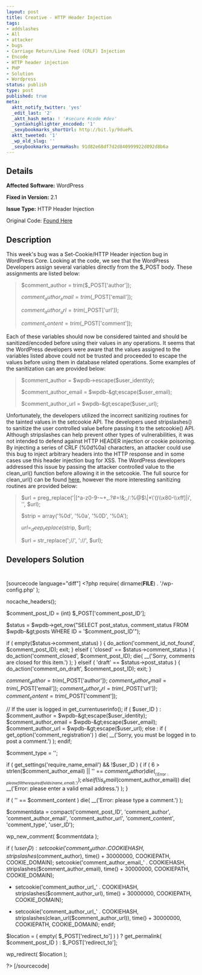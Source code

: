 ```yaml
---
layout: post
title: Creative - HTTP Header Injection
tags:
- addslashes
- All
- attacker
- bugs
- Carriage Return/Line Feed (CRLF) Injection
- Encode
- HTTP header injection
- PHP
- Solution
- Wordpress
status: publish
type: post
published: true
meta:
  aktt_notify_twitter: 'yes'
  _edit_last: '2'
  _aktt_hash_meta: ! '#secure #code #dev'
  _syntaxhighlighter_encoded: '1'
  _sexybookmarks_shortUrl: http://bit.ly/9duePL
  aktt_tweeted: '1'
  _wp_old_slug: ''
  _sexybookmarks_permaHash: 91d82e68df7d2d840999922d092d8b6a
---
```

## Details
__Affected Software:__ WordPress

__Fixed in Version:__  2.1

__Issue Type:__ HTTP Header Injection

Original Code: <a title="Creative" href="http://spotthevuln.com/2010/10/creative/" target="_blank">Found    Here</a>
## Description
This week's bug was a Set-Cookie/HTTP Header injection bug in WordPress Core. Looking at the code, we see that the WordPress Developers assign several variables directly from the $_POST body. These assignments are listed below:
<blockquote>$comment_author       = trim($_POST['author']);

$comment_author_email = trim($_POST['email']);

$comment_author_url   = trim($_POST['url']);

$comment_content      = trim($_POST['comment']);</blockquote>
Each of these variables should now be considered tainted and should be sanitized/encoded before using their values in any operations. It seems that the WordPress developers were aware that the values assigned to the variables listed above could not be trusted and proceeded to escape the values before using them in database related operations. Some examples of the sanitization can are provided below:
<blockquote>$comment_author       = $wpdb-&gt;escape($user_identity);

$comment_author_email = $wpdb-&gt;escape($user_email);

$comment_author_url   = $wpdb-&gt;escape($user_url);</blockquote>
Unfortunately, the developers utilized the incorrect sanitizing routines for the tainted values in the setcookie API. The developers used stripslashes() to sanitize the user controlled value before passing it to the setcookie() API. Although stripslashes can help prevent other types of vulnerabilities, it was not intended to defend against HTTP HEADER injection or cookie poisoning. By injecting a series of CRLF (%0d%0a) characters, an attacker could use this bug to inject arbitrary headers into the HTTP response and in some cases use this header injection bug for XSS. The WordPress developers addressed this issue by passing the attacker controlled value to the clean_url() function before allowing it in the setcookie. The full source for clean_url() can be found <a title="clean_url" href="http://core.trac.wordpress.org/browser/tags/2.9/wp-includes/formatting.php" target="_blank">here</a>, however the more interesting sanitizing routines are provided below:
<blockquote>$url = preg_replace('|[^a-z0-9-~+_.?#=!&amp;;,/:%@$\|*\'()\\x80-\\xff]|i', '', $url);

$strip = array('%0d', '%0a', '%0D', '%0A');

$url = _deep_replace($strip, $url);

$url = str_replace(';//', '://', $url);</blockquote>
## Developers Solution<pre>
[sourcecode language="diff"]
&lt;?php
require( dirname(__FILE__) . '/wp-config.php' );

nocache_headers();

$comment_post_ID = (int) $_POST['comment_post_ID'];

$status = $wpdb-&gt;get_row(&quot;SELECT post_status, comment_status FROM $wpdb-&gt;posts WHERE ID = '$comment_post_ID'&quot;);

if ( empty($status-&gt;comment_status) ) {
	do_action('comment_id_not_found', $comment_post_ID);
	exit;
} elseif ( 'closed' ==  $status-&gt;comment_status ) {
	do_action('comment_closed', $comment_post_ID);
	die( __('Sorry, comments are closed for this item.') );
} elseif ( 'draft' == $status-&gt;post_status ) {
	do_action('comment_on_draft', $comment_post_ID);
	exit;
}

$comment_author       = trim($_POST['author']);
$comment_author_email = trim($_POST['email']);
$comment_author_url   = trim($_POST['url']);
$comment_content      = trim($_POST['comment']);

// If the user is logged in
get_currentuserinfo();
if ( $user_ID ) :
	$comment_author       = $wpdb-&gt;escape($user_identity);
	$comment_author_email = $wpdb-&gt;escape($user_email);
	$comment_author_url   = $wpdb-&gt;escape($user_url);
else :
	if ( get_option('comment_registration') )
		die( __('Sorry, you must be logged in to post a comment.') );
endif;

$comment_type = '';

if ( get_settings('require_name_email') &amp;&amp; !$user_ID ) {
	if ( 6 &gt; strlen($comment_author_email) || '' == $comment_author )
		die( __('Error: please fill the required fields (name, email).') );
	elseif ( !is_email($comment_author_email))
		die( __('Error: please enter a valid email address.') );
}

if ( '' == $comment_content )
	die( __('Error: please type a comment.') );

$commentdata = compact('comment_post_ID', 'comment_author', 'comment_author_email', 'comment_author_url', 'comment_content', 'comment_type', 'user_ID');

wp_new_comment( $commentdata );

if ( !$user_ID ) :
	setcookie('comment_author_' . COOKIEHASH, stripslashes($comment_author), time() + 30000000, COOKIEPATH, COOKIE_DOMAIN);
	setcookie('comment_author_email_' . COOKIEHASH, stripslashes($comment_author_email), time() + 30000000, COOKIEPATH, COOKIE_DOMAIN);
-	setcookie('comment_author_url_' . COOKIEHASH, stripslashes($comment_author_url), time() + 30000000, COOKIEPATH, COOKIE_DOMAIN);
+	setcookie('comment_author_url_' . COOKIEHASH, stripslashes(clean_url($comment_author_url)), time() + 30000000, COOKIEPATH, COOKIE_DOMAIN);
endif;

$location = ( empty( $_POST['redirect_to'] ) ) ? get_permalink( $comment_post_ID ) : $_POST['redirect_to'];

wp_redirect( $location );

?&gt;
[/sourcecode]</pre>
